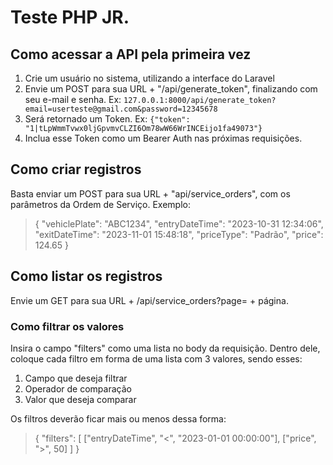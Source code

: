 # Teste PHP JR.
## Como acessar a API pela primeira vez

 1. Crie um usuário no sistema, utilizando a interface do Laravel
 2. Envie um POST para sua URL + "/api/generate_token", finalizando com seu e-mail e senha. Ex: `127.0.0.1:8000/api/generate_token?email=userteste@gmail.com&password=12345678`
 3. Será retornado um Token. Ex: `{"token": "1|tLpWmmTvwx0ljGpvmvCLZI6Om78wW66WrINCEijo1fa49073"}`
 4. Inclua esse Token como um Bearer Auth nas próximas requisições.
 
 ## Como criar registros
 Basta enviar um POST para sua URL + "api/service_orders", com os parâmetros da Ordem de Serviço. Exemplo: 
> {
"vehiclePlate": "ABC1234",
"entryDateTime": "2023-10-31 12:34:06",
"exitDateTime": "2023-11-01 15:48:18",
"priceType": "Padrão",
"price": 124.65
}

## Como listar os registros
Envie um GET para sua URL + /api/service_orders?page= + página. 
### Como filtrar os valores
Insira o campo "filters" como uma lista no body da requisição. Dentro dele, coloque cada filtro em forma de uma lista com 3 valores, sendo esses:

 1. Campo que deseja filtrar
 2. Operador de comparação
 3. Valor que deseja comparar

Os filtros deverão ficar mais ou menos dessa forma: 

> {
"filters": 
[
["entryDateTime", "<", "2023-01-01 00:00:00"],
["price", ">", 50]
]
}
